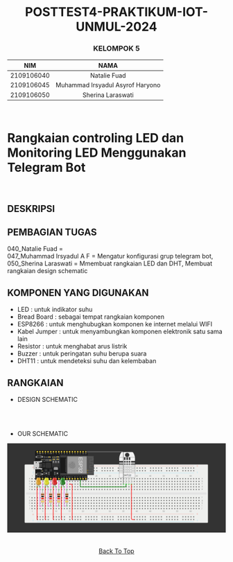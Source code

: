 <a name="top"></a>

<div align="center">  

# POSTTEST4-PRAKTIKUM-IOT-UNMUL-2024

### KELOMPOK 5

| NIM | NAMA |
|------------|:----------------------:|
| 2109106040 | Natalie Fuad |
| 2109106045 | Muhammad Irsyadul Asyrof Haryono |
| 2109106050 | Sherina Laraswati |
<br>
</div>



# Rangkaian controling LED dan Monitoring LED Menggunakan Telegram Bot
<br>

## DESKRIPSI


## PEMBAGIAN TUGAS

040_Natalie Fuad       = 
<br>
047_Muhammad Irsyadul A F  = Mengatur konfigurasi grup telegram bot, 
<br>
050_Sherina Laraswati  = Mmembuat rangkaian LED dan DHT, Membuat rangkaian design schematic


## KOMPONEN YANG DIGUNAKAN
- LED : untuk indikator suhu
- Bread Board : sebagai tempat rangkaian komponen
- ESP8266 : untuk menghubugkan komponen ke internet melalui WIFI
- Kabel Jumper : untuk menyambungkan komponen elektronik satu sama lain
- Resistor : untuk menghabat arus listrik
- Buzzer : untuk peringatan suhu berupa suara
- DHT11 : untuk mendeteksi suhu dan kelembaban


## RANGKAIAN

- DESIGN SCHEMATIC
<div align="center">
  
<img src="">

</div>

<br>
  
- OUR SCHEMATIC
<div align="center">

<img src="https://github.com/Natalieefd/posttest4-praktikum-iot-unmul/blob/main/Rangkaian%20Schematic/Rangkaian%20Schematic.png">

</div>

<br>
  
<div align="center">

  [Back To Top](top)

</div>

